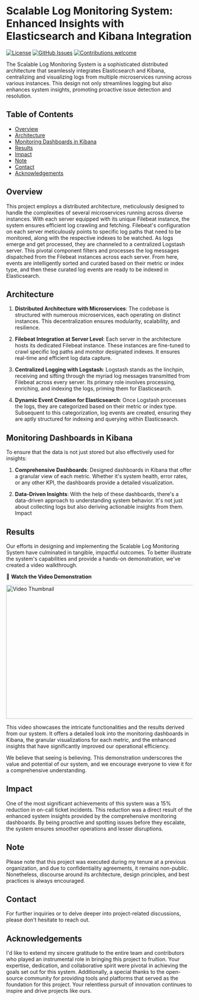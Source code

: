 # Scalable Log Monitoring System: Enhanced Insights with Elasticsearch and Kibana Integration

[![License](https://img.shields.io/badge/License-MIT-blue.svg)](https://opensource.org/licenses/MIT)
[![GitHub Issues](https://img.shields.io/github/issues/ayushgoel24/Scalable-Log-Monitoring-System-Enhanced-Insights-with-Elasticsearch-and-Kibana-Integration.svg)](https://github.com/ayushgoel24/Scalable-Log-Monitoring-System-Enhanced-Insights-with-Elasticsearch-and-Kibana-Integration/issues)
[![Contributions welcome](https://img.shields.io/badge/Contributions-welcome-orange.svg)](https://github.com/ayushgoel24/Scalable-Log-Monitoring-System-Enhanced-Insights-with-Elasticsearch-and-Kibana-Integration)

The Scalable Log Monitoring System is a sophisticated distributed architecture that seamlessly integrates Elasticsearch and Kibana, centralizing and visualizing logs from multiple microservices running across various instances. This design not only streamlines logging but also enhances system insights, promoting proactive issue detection and resolution.

## Table of Contents
- [Overview](#overview)
- [Architecture](#architecture)
- [Monitoring Dashboards in Kibana](#monitoring-dashboards-in-kibana)
- [Results](#results)
- [Impact](#impact)
- [Note](#note)
- [Contact](#contact)
- [Acknowledgements](#acknowledgements)

## Overview

This project employs a distributed architecture, meticulously designed to handle the complexities of several microservices running across diverse instances. With each server equipped with its unique Filebeat instance, the system ensures efficient log crawling and fetching. Filebeat's configuration on each server meticulously points to specific log paths that need to be monitored, along with the respective indexes to be watched. As logs emerge and get processed, they are channeled to a centralized Logstash server. This pivotal component filters and processes the log messages dispatched from the Filebeat instances across each server. From here, events are intelligently sorted and curated based on their metric or index type, and then these curated log events are ready to be indexed in Elasticsearch.

## Architecture

1. **Distributed Architecture with Microservices**: The codebase is structured with numerous microservices, each operating on distinct instances. This decentralization ensures modularity, scalability, and resilience.

2. **Filebeat Integration at Server Level**: Each server in the architecture hosts its dedicated Filebeat instance. These instances are fine-tuned to crawl specific log paths and monitor designated indexes. It ensures real-time and efficient log data capture.

3. **Centralized Logging with Logstash**: Logstash stands as the linchpin, receiving and sifting through the myriad log messages transmitted from Filebeat across every server. Its primary role involves processing, enriching, and indexing the logs, priming them for Elasticsearch.

4. **Dynamic Event Creation for Elasticsearch**: Once Logstash processes the logs, they are categorized based on their metric or index type. Subsequent to this categorization, log events are created, ensuring they are aptly structured for indexing and querying within Elasticsearch.


## Monitoring Dashboards in Kibana

To ensure that the data is not just stored but also effectively used for insights:

1. **Comprehensive Dashboards**: Designed dashboards in Kibana that offer a granular view of each metric. Whether it's system health, error rates, or any other KPI, the dashboards provide a detailed visualization.

2. **Data-Driven Insights**: With the help of these dashboards, there's a data-driven approach to understanding system behavior. It's not just about collecting logs but also deriving actionable insights from them.
Impact

## Results

Our efforts in designing and implementing the Scalable Log Monitoring System have culminated in tangible, impactful outcomes. To better illustrate the system's capabilities and provide a hands-on demonstration, we've created a video walkthrough.

<!-- 🎥 **[Video Demonstration](https://drive.google.com/file/d/1SzHrRCZepz9nGAxATuJWhachVzxC9XNa/view?usp=sharing)** -->

🎥 **Watch the Video Demonstration**  
<!-- [![Video Thumbnail](https://drive.google.com/thumbnail?id=1SzHrRCZepz9nGAxATuJWhachVzxC9XNa)](https://drive.google.com/uc?export=view&id=1SzHrRCZepz9nGAxATuJWhachVzxC9XNa) -->

<!-- <a href="https://drive.google.com/uc?export=view&id=1SzHrRCZepz9nGAxATuJWhachVzxC9XNa"> -->
<img src="https://drive.google.com/thumbnail?id=1SzHrRCZepz9nGAxATuJWhachVzxC9XNa" width="640" height="360" alt="Video Thumbnail">
</a>

This video showcases the intricate functionalities and the results derived from our system. It offers a detailed look into the monitoring dashboards in Kibana, the granular visualizations for each metric, and the enhanced insights that have significantly improved our operational efficiency.

We believe that seeing is believing. This demonstration underscores the value and potential of our system, and we encourage everyone to view it for a comprehensive understanding.

## Impact

One of the most significant achievements of this system was a 15% reduction in on-call ticket incidents. This reduction was a direct result of the enhanced system insights provided by the comprehensive monitoring dashboards. By being proactive and spotting issues before they escalate, the system ensures smoother operations and lesser disruptions.

## Note

Please note that this project was executed during my tenure at a previous organization, and due to confidentiality agreements, it remains non-public. Nonetheless, discourse around its architecture, design principles, and best practices is always encouraged.

## Contact

For further inquiries or to delve deeper into project-related discussions, please don't hesitate to reach out.

## Acknowledgements

I'd like to extend my sincere gratitude to the entire team and contributors who played an instrumental role in bringing this project to fruition. Your expertise, dedication, and collaborative spirit were pivotal in achieving the goals set out for this system. Additionally, a special thanks to the open-source community for providing tools and platforms that served as the foundation for this project. Your relentless pursuit of innovation continues to inspire and drive projects like ours.
